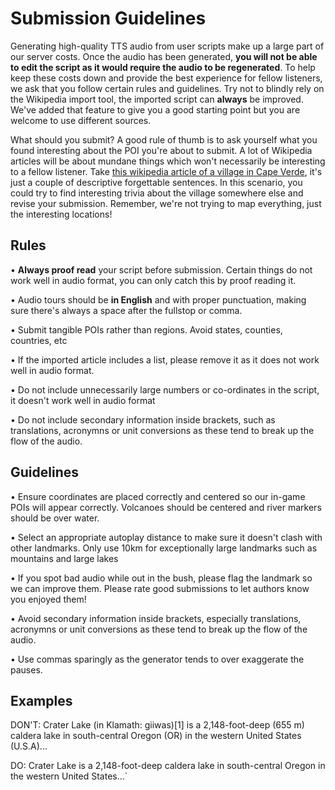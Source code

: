 # Submission Guidelines

Generating high-quality TTS audio from user scripts make up a large part of our server costs. Once the audio has been generated, **you will not be able to edit the script as it would require the audio to be regenerated**. To help keep these costs down and provide the best experience for fellow listeners, we ask that you follow certain rules and guidelines. Try not to blindly rely on the Wikipedia import tool, the imported script can **always** be improved. We've added that feature to give you a good starting point but you are welcome to use different sources.

What should you submit? A good rule of thumb is to ask yourself what you found interesting about the POI you're about to submit. A lot of Wikipedia articles will be about mundane things which won't necessarily be interesting to a fellow listener. Take [this wikipedia article of a village in Cape Verde](https://en.wikipedia.org/wiki/Longueira,_Cape_Verde), it's just a couple of descriptive forgettable sentences. In this scenario, you could try to find interesting trivia about the village somewhere else and revise your submission. Remember, we're not trying to map everything, just the interesting locations!


## Rules

• **Always proof read** your script before submission. Certain things do not work well in audio format, you can only catch this by proof reading it.

• Audio tours should be **in English** and with proper punctuation, making sure there's always a space after the fullstop or comma.

• Submit tangible POIs rather than regions. Avoid states, counties, countries, etc

• If the imported article includes a list, please remove it as it does not work well in audio format.

• Do not include unnecessarily large numbers or co-ordinates in the script, it doesn't work well in audio format

• Do not include secondary information inside brackets, such as translations, acronymns or unit conversions as these tend to break up the flow of the audio.

## Guidelines

• Ensure coordinates are placed correctly and centered so our in-game POIs will appear correctly. Volcanoes should be centered and river markers should be over water.

• Select an appropriate autoplay distance to make sure it doesn't clash with other landmarks. Only use 10km for exceptionally large landmarks such as mountains and large lakes

• If you spot bad audio while out in the bush, please flag the landmark so we can improve them. Please rate good submissions to let authors know you enjoyed them!

• Avoid secondary information inside brackets, especially translations, acronymns or unit conversions as these tend to break up the flow of the audio.

• Use commas sparingly as the generator tends to over exaggerate the pauses.

## Examples

DON'T:
Crater Lake (in Klamath: giiwas)[1] is a 2,148-foot-deep (655 m) caldera lake in south-central Oregon (OR) in the western United States (U.S.A)...

DO:
Crater Lake is a 2,148-foot-deep caldera lake in south-central Oregon in the western United States...`
